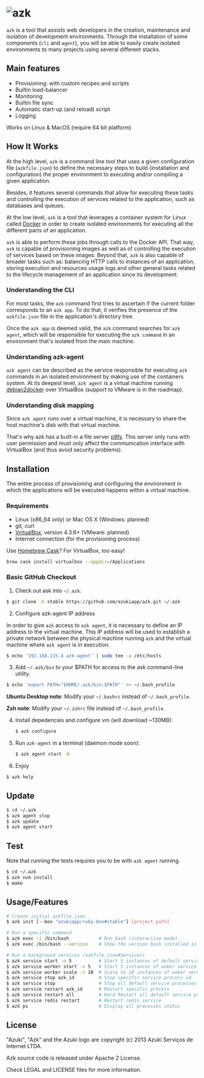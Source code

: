 # ![azk](https://github.com/azukiapp/azk/raw/master/lib/share/pres/top-logo-wo.png)

`azk` is a tool that assists web developers in the creation, maintenance and isolation of development environments. Through the installation of some components (`cli` and `agent`), you will be able to easily create isolated environments to many projects using several different stacks.

## Main features

* Provisioning: with custom recipes and scripts
* Builtin load-balancer
* Monitoring
* Builtin file sync
* Automatic start-up (and reload) script
* Logging

Works on Linux & MacOS (require 64 bit platform)

## How It Works

At the high level, `azk` is a command line tool that uses a given configuration file (`azkfile.json`) to define the necessary steps to build (installation and configuration) the proper environment to executing and/or compiling a given application.

Besides, it features several commands that allow for executing these tasks and controlling the execution of services related to the application, such as databases and queues. 

At the low level, `azk` is a tool that leverages a container system for Linux called [Docker][docker] in order to create isolated environments for executing all the different parts of an application. 

`azk` is able to perform these jobs through calls to the Docker API. That way, `azk` is capable of provisioning images as well as of controlling the execution of services based on these images. Beyond that, `azk` is also capable of broader tasks such as: balancing HTTP calls to instances of an application, storing execution and resources usage logs and other general tasks related to the lifecycle management of an application since its development.

### Understanding the CLI

For most tasks, the `azk` command first tries to ascertain if the current folder corresponds to an `azk app`. To do that, it verifies the presence of the `azkfile.json` file in the application's directory tree. 

Once the `azk app` is deemed valid, the `azk` command searches for `azk agent`, which will be responsible for executing the `azk command` in an environment that's isolated from the main machine. 

### Understanding azk-agent

`azk agent` can be described as the service responsible for executing `azk` commands in an isolated environment by making use of the containers system. At its deepest level, `azk agent` is a virtual machine running [debian2docker][debian2docker] over VirtualBox (support to VMware is in the roadmap).

### Understanding disk mapping

Since `azk agent` runs over a virtual machine, it is necessary to share the host machine's disk with that virtual machine.

That's why azk has a built-in a file server [p9fs][p9fs]. This server only runs with user permission and must only affect the communication interface with VirtualBox (and thus avoid security problems).

## Installation

The entire process of provisioning and configuring the environment in which the applications will be executed happens within a virtual machine.

### Requirements

* Linux (x86_64 only) or Mac OS X (Windows: planned)
* git, curl
* [VirtualBox][virtualbox_dl], version 4.3.6+ (VMware: planned)
* Internet connection (for the provisioning process)

Use [Homebrew Cask][homebrew_cask]? For VirtualBox, too easy!

```sh
brew cask install virtualbox --appdir=/Applications
```

### Basic GitHub Checkout

1. Check out ask into `~/.azk`.

  ```bash
  $ git clone -b stable https://github.com/azukiapp/azk.git ~/.azk
  ```

2. Configure azk-agent IP address

  In order to give `azk` access to `azk agent`, it is necessary to define an IP address to the virtual machine. This IP address will be used to establish a private network between the physical machine running `azk` and the virtual machine where `azk agent` is in execution. 

  ```bash
  $ echo '192.168.115.4 azk-agent' | sudo tee -a /etc/hosts 
  ```

3. Add `~/.azk/bin` to your $PATH for access to the ask command-line utility.

  ```bash
  $ echo 'export PATH="$HOME/.azk/bin:$PATH"' >> ~/.bash_profile
  ```

  **Ubuntu Desktop note**: Modify your `~/.bashrc` instead of `~/.bash_profile`.

  **Zsh note**: Modify your `~/.zshrc` file instead of `~/.bash_profile`.

4. Install depedencies and configure vm (will download ~130MB):

	```bash
	$ azk configure
	```

5. Run `azk-agent` in a terminal (daemon mode soon):

	```bash
	$ azk agent start -D
	```

6. Enjoy

  ```bash
  $ azk help
  ```

## Update

```bash
$ cd ~/.azk
$ azk agent stop
$ azk update
$ azk agent start
```

## Test

Note that running the tests requires you to be with `azk agent` running.

```bash
$ cd ~/.azk
$ azk nvm install
$ make
```

## Usage/Features

```bash
# Create initial azkfile.json
$ azk init [--box "azukiapp/ruby-box#stable"] [project_path] 

# Run a specific command
$ azk exec -i /bin/bash           # Run bash (interactive mode)
$ azk exec /bin/bash --version    # Show the version bash installed in image-app

# Run a background services (azkfile.json#services)
$ azk service start -n 5          # Start 5 instances of default service
$ azk service worker start -n 5   # Start 5 instances of woker service
$ azk service worker scale -n 10  # Scale to 10 instances of woker service
$ azk service stop azk_id         # Stop specific service process id
$ azk service stop                # Stop all default service processes
$ azk service restart azk_id      # Restart specific process
$ azk service restart all         # Hard Restart all default service proccesses
$ azk service redis restart       # Restart redis service
$ azk ps                          # Display all processes status
```

## License

"Azuki", "Azk" and the Azuki logo are copyright (c) 2013 Azuki Serviços de Internet LTDA.

Azk source code is released under Apache 2 License.

Check LEGAL and LICENSE files for more information.

[docker]: http://docker.io
[debian2docker]: https://github.com/unclejack/debian2docker
[p9fs]: https://github.com/azukiapp/node-p9fs
[virtualbox_dl]: http://www.vagrantup.com/downloads.html
[homebrew_cask]: https://github.com/phinze/homebrew-cask